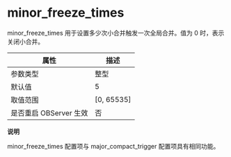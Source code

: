 minor_freeze_times 
=======================================

minor_freeze_times 用于设置多少次小合并触发一次全局合并。值为 0 时，表示关闭小合并。


|      **属性**      |    **描述**    |
|------------------|--------------|
| 参数类型             | 整型           |
| 默认值              | 5            |
| 取值范围             | \[0, 65535\] |
| 是否重启 OBServer 生效 | 否            |


**说明**



minor_freeze_times 配置项与 major_compact_trigger 配置项具有相同功能。
